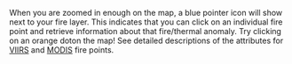 When you are zoomed in enough on the map, a blue pointer icon will show next to your fire layer. This indicates that you can click on an individual fire point and retrieve information about that fire/thermal anomaly. Try clicking on an orange doton the map! See detailed descriptions of the attributes for [VIIRS](https://earthdata.nasa.gov/earth-observation-data/near-real-time/firms/v1-vnp14imgt#ed-viirs-375m-attributes) and [MODIS](https://earthdata.nasa.gov/earth-observation-data/near-real-time/firms/c6-mcd14dl#ed-firms-attributes) fire points.

